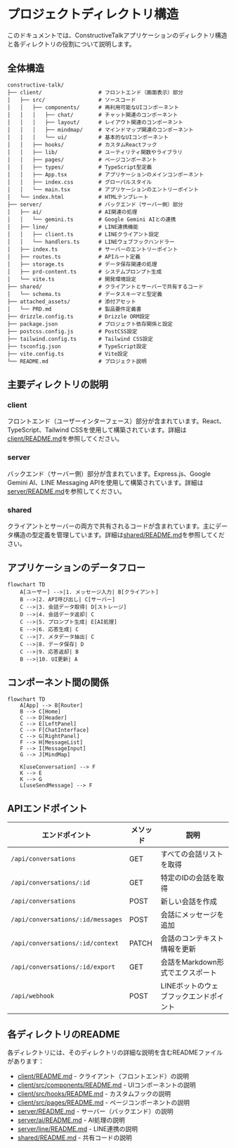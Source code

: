 # プロジェクトディレクトリ構造

このドキュメントでは、ConstructiveTalkアプリケーションのディレクトリ構造と各ディレクトリの役割について説明します。

## 全体構造

```
constructive-talk/
├── client/                  # フロントエンド（画面表示）部分
│   ├── src/                 # ソースコード
│   │   ├── components/      # 再利用可能なUIコンポーネント
│   │   │   ├── chat/        # チャット関連のコンポーネント
│   │   │   ├── layout/      # レイアウト関連のコンポーネント
│   │   │   ├── mindmap/     # マインドマップ関連のコンポーネント
│   │   │   └── ui/          # 基本的なUIコンポーネント
│   │   ├── hooks/           # カスタムReactフック
│   │   ├── lib/             # ユーティリティ関数やライブラリ
│   │   ├── pages/           # ページコンポーネント
│   │   ├── types/           # TypeScript型定義
│   │   ├── App.tsx          # アプリケーションのメインコンポーネント
│   │   ├── index.css        # グローバルスタイル
│   │   └── main.tsx         # アプリケーションのエントリーポイント
│   └── index.html           # HTMLテンプレート
├── server/                  # バックエンド（サーバー側）部分
│   ├── ai/                  # AI関連の処理
│   │   └── gemini.ts        # Google Gemini AIとの連携
│   ├── line/                # LINE連携機能
│   │   ├── client.ts        # LINEクライアント設定
│   │   └── handlers.ts      # LINEウェブフックハンドラー
│   ├── index.ts             # サーバーのエントリーポイント
│   ├── routes.ts            # APIルート定義
│   ├── storage.ts           # データ保存関連の処理
│   ├── prd-content.ts       # システムプロンプト生成
│   └── vite.ts              # 開発環境設定
├── shared/                  # クライアントとサーバーで共有するコード
│   └── schema.ts            # データスキーマと型定義
├── attached_assets/         # 添付アセット
│   └── PRD.md               # 製品要件定義書
├── drizzle.config.ts        # Drizzle ORM設定
├── package.json             # プロジェクト依存関係と設定
├── postcss.config.js        # PostCSS設定
├── tailwind.config.ts       # Tailwind CSS設定
├── tsconfig.json            # TypeScript設定
├── vite.config.ts           # Vite設定
└── README.md                # プロジェクト説明
```

## 主要ディレクトリの説明

### client
フロントエンド（ユーザーインターフェース）部分が含まれています。React、TypeScript、Tailwind CSSを使用して構築されています。詳細は[client/README.md](client/README.md)を参照してください。

### server
バックエンド（サーバー側）部分が含まれています。Express.js、Google Gemini AI、LINE Messaging APIを使用して構築されています。詳細は[server/README.md](server/README.md)を参照してください。

### shared
クライアントとサーバーの両方で共有されるコードが含まれています。主にデータ構造の型定義を管理しています。詳細は[shared/README.md](shared/README.md)を参照してください。

## アプリケーションのデータフロー

```mermaid
flowchart TD
    A[ユーザー] -->|1. メッセージ入力| B[クライアント]
    B -->|2. API呼び出し| C[サーバー]
    C -->|3. 会話データ取得| D[ストレージ]
    D -->|4. 会話データ返却| C
    C -->|5. プロンプト生成| E[AI処理]
    E -->|6. 応答生成| C
    C -->|7. メタデータ抽出| C
    C -->|8. データ保存| D
    C -->|9. 応答返却| B
    B -->|10. UI更新| A
```

## コンポーネント間の関係

```mermaid
flowchart TD
    A[App] --> B[Router]
    B --> C[Home]
    C --> D[Header]
    C --> E[LeftPanel]
    C --> F[ChatInterface]
    C --> G[RightPanel]
    F --> H[MessageList]
    F --> I[MessageInput]
    G --> J[MindMap]
    
    K[useConversation] --> F
    K --> E
    K --> G
    L[useSendMessage] --> F
```

## APIエンドポイント

| エンドポイント | メソッド | 説明 |
|--------------|---------|------|
| `/api/conversations` | GET | すべての会話リストを取得 |
| `/api/conversations/:id` | GET | 特定のIDの会話を取得 |
| `/api/conversations` | POST | 新しい会話を作成 |
| `/api/conversations/:id/messages` | POST | 会話にメッセージを追加 |
| `/api/conversations/:id/context` | PATCH | 会話のコンテキスト情報を更新 |
| `/api/conversations/:id/export` | GET | 会話をMarkdown形式でエクスポート |
| `/api/webhook` | POST | LINEボットのウェブフックエンドポイント |

## 各ディレクトリのREADME

各ディレクトリには、そのディレクトリの詳細な説明を含むREADMEファイルがあります：

- [client/README.md](client/README.md) - クライアント（フロントエンド）の説明
- [client/src/components/README.md](client/src/components/README.md) - UIコンポーネントの説明
- [client/src/hooks/README.md](client/src/hooks/README.md) - カスタムフックの説明
- [client/src/pages/README.md](client/src/pages/README.md) - ページコンポーネントの説明
- [server/README.md](server/README.md) - サーバー（バックエンド）の説明
- [server/ai/README.md](server/ai/README.md) - AI処理の説明
- [server/line/README.md](server/line/README.md) - LINE連携の説明
- [shared/README.md](shared/README.md) - 共有コードの説明 